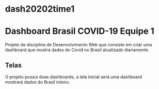 # dash20202time1
# Dashboard Brasil COVID-19 Equipe 1
Projeto da disciplina de Desenvolvimento Web que consiste em criar uma dashboard que mostra dados do Covid no Brasil atualizado diariamente.

## Telas

O projeto possui duas dashboards, a tela inicial será uma dashboard mostrará dados do Brasil inteiro.
